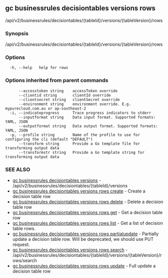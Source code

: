 ## gc businessrules decisiontables versions rows

/api/v2/businessrules/decisiontables/{tableId}/versions/{tableVersion}/rows

### Synopsis

/api/v2/businessrules/decisiontables/{tableId}/versions/{tableVersion}/rows

### Options

```
  -h, --help   help for rows
```

### Options inherited from parent commands

```
      --accesstoken string    accessToken override
      --clientid string       clientId override
      --clientsecret string   clientSecret override
      --environment string    environment override. E.g. mypurecloud.com.au or ap-southeast-2
  -i, --indicateprogress      Trace progress indicators to stderr
      --inputformat string    Data input format. Supported formats: YAML, JSON
      --outputformat string   Data output format. Supported formats: YAML, JSON
  -p, --profile string        Name of the profile to use for configuring the cli (default "DEFAULT")
      --transform string      Provide a Go template file for transforming output data
      --transformstr string   Provide a Go template string for transforming output data
```

### SEE ALSO

* [gc businessrules decisiontables versions](gc_businessrules_decisiontables_versions.html)	 - /api/v2/businessrules/decisiontables/{tableId}/versions
* [gc businessrules decisiontables versions rows create](gc_businessrules_decisiontables_versions_rows_create.html)	 - Create a decision table row
* [gc businessrules decisiontables versions rows delete](gc_businessrules_decisiontables_versions_rows_delete.html)	 - Delete a decision table row
* [gc businessrules decisiontables versions rows get](gc_businessrules_decisiontables_versions_rows_get.html)	 - Get a decision table row
* [gc businessrules decisiontables versions rows list](gc_businessrules_decisiontables_versions_rows_list.html)	 - Get a list of decision table rows.
* [gc businessrules decisiontables versions rows partialupdate](gc_businessrules_decisiontables_versions_rows_partialupdate.html)	 - Partially update a decision table row. Will be deprecated, we should use PUT request.
* [gc businessrules decisiontables versions rows search](gc_businessrules_decisiontables_versions_rows_search.html)	 - /api/v2/businessrules/decisiontables/{tableId}/versions/{tableVersion}/rows/search
* [gc businessrules decisiontables versions rows update](gc_businessrules_decisiontables_versions_rows_update.html)	 - Full update a decision table row


